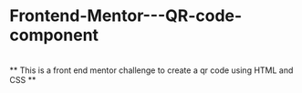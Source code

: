 # Frontend-Mentor---QR-code-component
<br>
** This is a front end mentor challenge to create a qr code using HTML and CSS **
